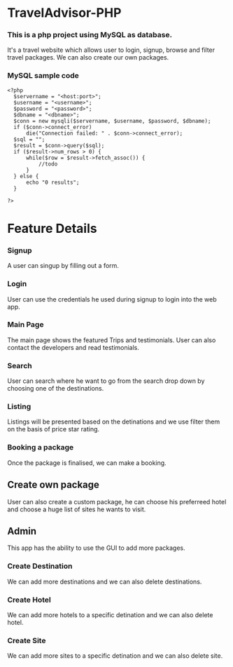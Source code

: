 # TravelAdvisor-PHP
### This is a php project using MySQL as database.
It's a travel website which allows user to login, signup, browse and filter travel packages.
We can also create our own packages.
### MySQL sample code
```
<?php
  $servername = "<host:port>";
  $username = "<username>";
  $password = "<password>";
  $dbname = "<dbname>";
  $conn = new mysqli($servername, $username, $password, $dbname);
  if ($conn->connect_error) 
      die("Connection failed: " . $conn->connect_error);
  $sql = "";
  $result = $conn->query($sql);
  if ($result->num_rows > 0) {
      while($row = $result->fetch_assoc()) {
          //todo                        
      }
  } else {
      echo "0 results";
  }
            
?>
```


# Feature Details

### Signup
A user can singup by filling out a form.

### Login
User can use the credentials he used during signup to login into the web app.

### Main Page
The main page shows the featured Trips and testimonials.
User can also contact the developers and read testimonials.

### Search
User can search where he want to go from the search drop down by choosing one of the destinations.
### Listing
Listings will be presented based on the detinations and we use filter them on the basis of price star rating.

### Booking a package
Once the package is finalised, we can make a booking.

## Create own package
User can also create a custom package, he can choose his preferreed hotel and choose a huge list of sites he wants to visit.

## Admin
This app has the ability to use the GUI to add more packages.

### Create Destination
We can add more destinations and we can also delete destinations.

### Create Hotel
We can add more hotels to a specific detination and we can also delete hotel.

### Create Site
We can add more sites to a specific detination and we can also delete site.


